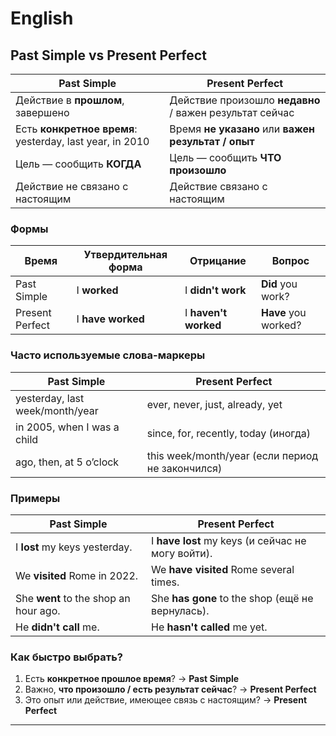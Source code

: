 # English

## Past Simple vs Present Perfect

| Past Simple                                              | Present Perfect                                         |
| -------------------------------------------------------- | ------------------------------------------------------- |
| Действие в **прошлом**, завершено                        | Действие произошло **недавно** / важен результат сейчас |
| Есть **конкретное время**: yesterday, last year, in 2010 | Время **не указано** или **важен результат / опыт**     |
| Цель — сообщить **КОГДА**                                | Цель — сообщить **ЧТО произошло**                       |
| Действие не связано с настоящим                          | Действие связано с настоящим                            |

### Формы

| Время           | Утвердительная форма | Отрицание            | Вопрос               |
| --------------- | -------------------- | -------------------- | -------------------- |
| Past Simple     | I **worked**         | I **didn't work**    | **Did** you work?    |
| Present Perfect | I **have worked**    | I **haven't worked** | **Have** you worked? |

### Часто используемые слова-маркеры

| Past Simple                     | Present Perfect                                  |
| ------------------------------- | ------------------------------------------------ |
| yesterday, last week/month/year | ever, never, just, already, yet                  |
| in 2005, when I was a child     | since, for, recently, today (иногда)             |
| ago, then, at 5 o’clock         | this week/month/year (если период не закончился) |

### Примеры

| Past Simple                           | Present Perfect                                   |
| ------------------------------------- | ------------------------------------------------- |
| I **lost** my keys yesterday.         | I **have lost** my keys (и сейчас не могу войти). |
| We **visited** Rome in 2022.          | We **have visited** Rome several times.           |
| She **went** to the shop an hour ago. | She **has gone** to the shop (ещё не вернулась).  |
| He **didn't call** me.                | He **hasn't called** me yet.                      |

### Как быстро выбрать?

1. Есть **конкретное прошлое время**? → **Past Simple**
2. Важно, **что произошло / есть результат сейчас**? → **Present Perfect**
3. Это опыт или действие, имеющее связь с настоящим? → **Present Perfect**

---
